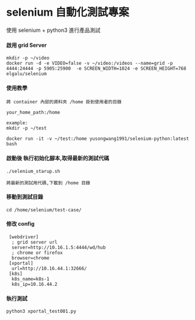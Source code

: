 # selenium 自動化測試專案

使用 selenium + python3 進行產品測試 

#### 啟用 grid Server
```
mkdir -p ~/video
docker run -d -e VIDEO=false -v ~/video:/videos --name=grid -p 4444:24444 -p 5905:25900  -e SCREEN_WIDTH=1024 -e SCREEN_HEIGHT=768   elgalu/selenium
```
#### 使用教學
  ```
  將 container 內部的資料夾 /home 掛到使用者的目錄
  
  your_home_path:/home 
  
  example:
  mkdir -p ~/test
  
  docker run -it -v ~/test:/home yusongwang1991/selenium-python:latest bash
  ```  
#### 啟動後 執行初始化腳本,取得最新的測試代碼
  ```
  ./selenium_starup.sh
  
  將最新的測試用代碼,下載到 /home 目錄
  ```
#### 移動到測試目錄
  ```
  cd /home/selenium/test-case/
  ```
#### 修改 config 
  ```
   [webdriver]
    ; grid server url
    server=http://10.16.1.5:4444/wd/hub
    ; chrome or firefox
    browser=chrome
   [xportal]
    url=http://10.16.44.1:32666/
   [k8s]
    k8s_name=k8s-1
    k8s_ip=10.16.44.2
  ```
  
#### 執行測試
  ```
  python3 xportal_test001.py
  ```
